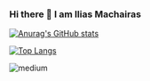 ### Hi there 👋 I am Ilias Machairas

[![Anurag's GitHub stats](https://github-readme-stats.vercel.app/api?username=iliasmachairas&show_icons=true&theme=dark)](https://github.com/anuraghazra/github-readme-stats)
<!--
**iliasmachairas/iliasmachairas** is a ✨ _special_ ✨ repository because its `README.md` (this file) appears on your GitHub profile.

Here are some ideas to get you started:

- 🔭 I’m currently working on ...
- 🌱 I’m currently learning ...
- 👯 I’m looking to collaborate on ...
- 🤔 I’m looking for help with ...
- 💬 Ask me about ...
- 📫 How to reach me: ...
- 😄 Pronouns: ...
- ⚡ Fun fact: ...
-->

[![Top Langs](https://github-readme-stats.vercel.app/api/top-langs/?username=iliasmachairas&layout=compact)](https://github.com/anuraghazra/github-readme-stats)

<a href="https://www.linkedin.com/in/iliasmachairas/">
  <img align="left" alt="medium" src="https://img.shields.io/badge/LinkedIn-0077B5?style=for-the-badge&logo=linkedin&logoColor=white" />
